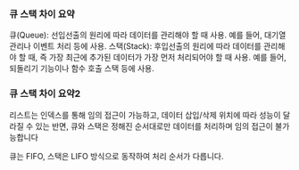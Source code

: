 ### 큐 스택 차이 요약
큐(Queue): 선입선출의 원리에 따라 데이터를 관리해야 할 때 사용. 예를 들어, 대기열 관리나 이벤트 처리 등에 사용.
스택(Stack): 후입선출의 원리에 따라 데이터를 관리해야 할 때, 즉 가장 최근에 추가된 데이터가 가장 먼저 처리되어야 할 때 사용. 예를 들어, 되돌리기 기능이나 함수 호출 스택 등에 사용.

### 큐 스택 차이 요약2 

리스트는 인덱스를 통해 임의 접근이 가능하고, 데이터 삽입/삭제 위치에 따라 성능이 달라질 수 있는 반면, 큐와 스택은 정해진 순서대로만 데이터를 처리하며 임의 접근이 불가능합니다

큐는 FIFO, 스택은 LIFO 방식으로 동작하여 처리 순서가 다릅니다.